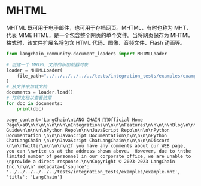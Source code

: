 # MHTML

MHTML 既可用于电子邮件，也可用于存档网页。MHTML，有时也称为 MHT，代表 MIME HTML，是一个包含整个网页的单个文件。当将网页保存为 MHTML 格式时，该文件扩展名将包含 HTML 代码、图像、音频文件、Flash 动画等。

```python
from langchain_community.document_loaders import MHTMLLoader
```

```python
# 创建一个 MHTML 文件的新加载器对象
loader = MHTMLLoader(
    file_path="../../../../../../tests/integration_tests/examples/example.mht"
)
# 从文件中加载文档
documents = loader.load()
# 打印文档以查看结果
for doc in documents:
    print(doc)
```

```output
page_content='LangChain\nLANG CHAIN 🦜️🔗Official Home Page\xa0\n\n\n\n\n\n\n\nIntegrations\n\n\n\nFeatures\n\n\n\n\nBlog\n\n\n\nConceptual Guide\n\n\n\n\nPython Repo\n\n\nJavaScript Repo\n\n\n\nPython Documentation \n\n\nJavaScript Documentation\n\n\n\n\nPython ChatLangChain \n\n\nJavaScript ChatLangChain\n\n\n\n\nDiscord \n\n\nTwitter\n\n\n\n\nIf you have any comments about our WEB page, you can \nwrite us at the address shown above.  However, due to \nthe limited number of personnel in our corporate office, we are unable to \nprovide a direct response.\n\nCopyright © 2023-2023 LangChain Inc.\n\n\n' metadata={'source': '../../../../../../tests/integration_tests/examples/example.mht', 'title': 'LangChain'}
```
